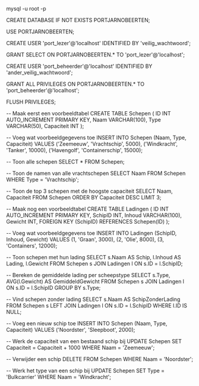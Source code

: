 mysql -u root -p

CREATE DATABASE IF NOT EXISTS PORTJARNOBEERTEN;

USE PORTJARNOBEERTEN;

CREATE USER 'port_lezer'@'localhost' IDENTIFIED BY 'veilig_wachtwoord';

GRANT SELECT ON PORTJARNOBEERTEN.* TO 'port_lezer'@'localhost';

CREATE USER 'port_beheerder'@'localhost' IDENTIFIED BY 'ander_veilig_wachtwoord';

GRANT ALL PRIVILEGES ON PORTJARNOBEERTEN.* TO 'port_beheerder'@'localhost';

FLUSH PRIVILEGES;

-- Maak eerst een voorbeeldtabel
CREATE TABLE Schepen (
  ID INT AUTO_INCREMENT PRIMARY KEY,
  Naam VARCHAR(100),
  Type VARCHAR(50),
  Capaciteit INT
);

-- Voeg wat voorbeeldgegevens toe
INSERT INTO Schepen (Naam, Type, Capaciteit) VALUES 
('Zeemeeuw', 'Vrachtschip', 5000),
('Windkracht', 'Tanker', 10000),
('Havengolf', 'Containerschip', 15000);

-- Toon alle schepen
SELECT * FROM Schepen;

-- Toon de namen van alle vrachtschepen
SELECT Naam FROM Schepen WHERE Type = 'Vrachtschip';

-- Toon de top 3 schepen met de hoogste capaciteit
SELECT Naam, Capaciteit FROM Schepen ORDER BY Capaciteit DESC LIMIT 3;

-- Maak nog een voorbeeldtabel
CREATE TABLE Ladingen (
  ID INT AUTO_INCREMENT PRIMARY KEY,
  SchipID INT,
  Inhoud VARCHAR(100),
  Gewicht INT,
  FOREIGN KEY (SchipID) REFERENCES Schepen(ID)
);

-- Voeg wat voorbeeldgegevens toe
INSERT INTO Ladingen (SchipID, Inhoud, Gewicht) VALUES 
(1, 'Graan', 3000),
(2, 'Olie', 8000),
(3, 'Containers', 12000);

-- Toon schepen met hun lading
SELECT s.Naam AS Schip, l.Inhoud AS Lading, l.Gewicht
FROM Schepen s
JOIN Ladingen l ON s.ID = l.SchipID;

-- Bereken de gemiddelde lading per scheepstype
SELECT s.Type, AVG(l.Gewicht) AS GemiddeldGewicht
FROM Schepen s
JOIN Ladingen l ON s.ID = l.SchipID
GROUP BY s.Type;

-- Vind schepen zonder lading
SELECT s.Naam AS SchipZonderLading
FROM Schepen s
LEFT JOIN Ladingen l ON s.ID = l.SchipID
WHERE l.ID IS NULL;

-- Voeg een nieuw schip toe
INSERT INTO Schepen (Naam, Type, Capaciteit)
VALUES ('Noordster', 'Sleepboot', 2000);

-- Werk de capaciteit van een bestaand schip bij
UPDATE Schepen
SET Capaciteit = Capaciteit + 1000
WHERE Naam = 'Zeemeeuw';

-- Verwijder een schip
DELETE FROM Schepen
WHERE Naam = 'Noordster';

-- Werk het type van een schip bij
UPDATE Schepen
SET Type = 'Bulkcarrier'
WHERE Naam = 'Windkracht';
